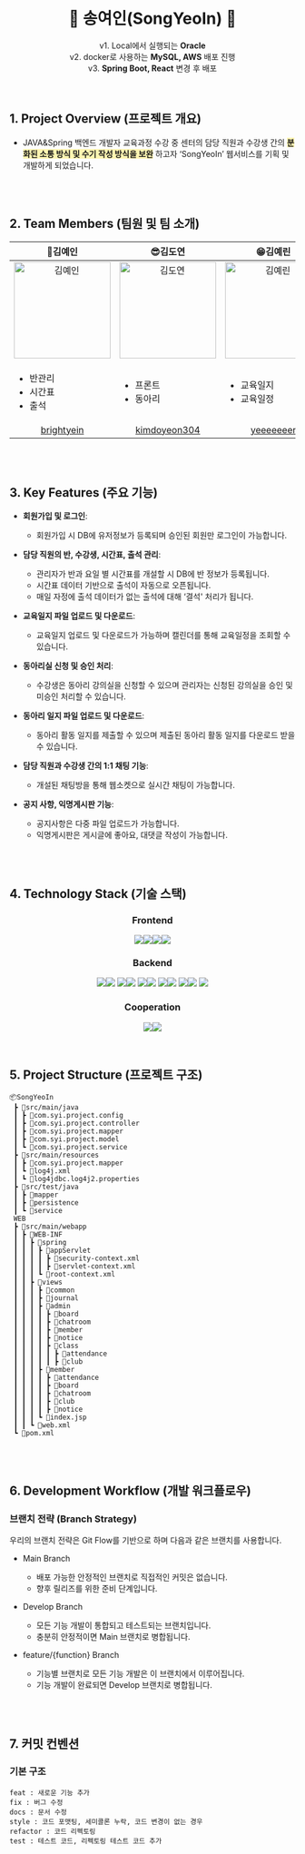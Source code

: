 <div align="center">
<h1> 🏫 송여인(SongYeoIn) 🏫</h1>
v1. Local에서 실행되는 <b>Oracle</b><br/>
v2. docker로 사용하는 <b>MySQL, AWS</b> 배포 진행<br>
v3. <b>Spring Boot, React</b> 변경 후 배포
</div>

<br/>
<br/>

## 1. Project Overview (프로젝트 개요)
- JAVA&Spring 백엔드 개발자 교육과정 수강 중 센터의 담당 직원과 수강생 간의   <span style="background-color:#fff5b1"> **분화된 소통 방식 및 수기 작성 방식을 보완**</span> 하고자 ‘SongYeoIn’ 웹서비스를 기획 및 개발하게 되었습니다.


<br/>
<br/>

## 2. Team Members (팀원 및 팀 소개)
| 👑김예인 | 😎김도연 | 😁김예린 | 🤗이유진 | 😉최소연 |
|:------:|:------:|:------:|:------:|:------:|
| <img src="https://github.com/user-attachments/assets/554ff8cb-8961-4692-9f89-1430b00eadd3" alt="김예인" height="170" width="170"> | <img src="https://github.com/user-attachments/assets/509ee1f7-b34b-4ce5-8a34-3c88eb17be25" alt="김도연" height="170"  width="170"> | <img src="https://github.com/user-attachments/assets/01710d80-3d29-4134-99cc-fb640817e664" alt="김예린" height="170"  width="170"> | <img src="https://github.com/user-attachments/assets/510cfbc3-cd21-4c95-a362-3003e1770467" alt="이유진" height="170"  width="170"> |<img src="https://github.com/user-attachments/assets/614f82c8-6f6e-47b3-b78f-ee3b6bea7d75" alt="최소연" height="170"  width="170">
|<ul align="left"><li>반관리</li><li>시간표</li><li>출석</li></ul>| <ul align="left"><li>프론트</li><li>동아리</li></ul> | <ul align="left"><li>교육일지</li><li>교육일정</li></ul> | <ul align="left"><li>회원</li><li>공지사항</li><li>익명게시판</li></ul> | <ul align="left"><li>채팅</li><li>프로필 등록</li></ul>
| [brightyein](https://github.com/brightyein) | [kimdoyeon304](https://github.com/kimdoyeon304) | [yeeeeeeer](https://github.com/yeeeeeeer) | [YJ-2](https://github.com/YJ-2) | [RACHEL-2929](https://github.com/RACHEL-2929)

<br/>
<br/>

## 3. Key Features (주요 기능)
- **회원가입 및 로그인**:
  - 회원가입 시 DB에 유저정보가 등록되며 승인된 회원만 로그인이 가능합니다.

- **담당 직원의 반, 수강생, 시간표, 출석 관리**:
  - 관리자가 반과 요일 별 시간표를 개설할 시 DB에 반 정보가 등록됩니다.
  - 시간표 데이터 기반으로 출석이 자동으로 오픈됩니다.
  - 매일 자정에 출석 데이터가 없는 출석에 대해 ‘결석' 처리가 됩니다.

- **교육일지 파일 업로드 및 다운로드**:
  - 교육일지 업로드 및 다운로드가 가능하며 캘린더를 통해 교육일정을 조회할 수 있습니다.

- **동아리실 신청 및 승인 처리**:
  - 수강생은 동아리 강의실을 신청할 수 있으며 관리자는 신청된 강의실을 승인 및 미승인 처리할 수 있습니다.

- **동아리 일지 파일 업로드 및 다운로드**:
  - 동아리 활동 일지를 제출할 수 있으며 제출된 동아리 활동 일지를 다운로드 받을 수 있습니다.

- **담당 직원과 수강생 간의 1:1 채팅 기능**:
  - 개설된 채팅방을 통해 웹소켓으로 실시간 채팅이 가능합니다.

- **공지 사항, 익명게시판 기능**:
  - 공지사항은 다중 파일 업로드가 가능합니다.
  - 익명게시판은 게시글에 좋아요, 대댓글 작성이 가능합니다.

<br/>
<br/>

## 4. Technology Stack (기술 스택)
<div align="center">
  
### Frontend
<img src="https://img.shields.io/badge/HTML5-E34F26?style=for-the-badge&logo=HTML5&logoColor=white"><img src="https://img.shields.io/badge/css-1572B6?style=for-the-badge&logo=css3&logoColor=white"><img src="https://img.shields.io/badge/Javascript-F7DF1E?style=for-the-badge&logo=Javascript&logoColor=white"><img src="https://img.shields.io/badge/jQuery-0769AD?style=for-the-badge&logo=jQuery&logoColor=white"/>
<br/>

### Backend
<img src="https://img.shields.io/badge/Java-007396?style=for-the-badge&logo=Java&logoColor=white"><img src="https://img.shields.io/badge/11-878787?style=for-the-badge">
<img src="https://img.shields.io/badge/spring-6DB33F?style=for-the-badge&logo=spring&logoColor=white"><img src="https://img.shields.io/badge/5.3.9-878787?style=for-the-badge">
<img src="https://img.shields.io/badge/oracle-F80000?style=for-the-badge&logo=oracle&logoColor=white"><img src="https://img.shields.io/badge/21.3.0-878787?style=for-the-badge">
<img src="https://img.shields.io/badge/mongoDB-47A248?style=for-the-badge&logo=MongoDB&logoColor=white"><img src="https://img.shields.io/badge/5.0.28-878787?style=for-the-badge">
<img src="https://img.shields.io/badge/apache tomcat-F8DC75?style=for-the-badge&logo=apachetomcat&logoColor=white"><img src="https://img.shields.io/badge/9.0-878787?style=for-the-badge">
<img src="https://img.shields.io/badge/Apache%20Maven-C71A36?style=for-the-badge&logo=Apache%20Maven&logoColor=white">
<br/>
  
### Cooperation
<img src="https://img.shields.io/badge/Git-F05032?style=for-the-badge&logo=Git&logoColor=white"><img src="https://img.shields.io/badge/Github-181717?style=for-the-badge&logo=Github&logoColor=white">

</div>
<br/>

## 5. Project Structure (프로젝트 구조)
```plaintext
📦SongYeoIn
 ┣ 📂src/main/java
 ┃ ┣ 📂com.syi.project.config
 ┃ ┣ 📂com.syi.project.controller
 ┃ ┣ 📂com.syi.project.mapper
 ┃ ┣ 📂com.syi.project.model
 ┃ ┗ 📂com.syi.project.service
 ┣ 📂src/main/resources
 ┃ ┣ 📂com.syi.project.mapper
 ┃ ┗ 📜log4j.xml
 ┃ ┗ 📜log4jdbc.log4j2.properties
 ┣ 📂src/test/java
 ┃ ┣ 📂mapper
 ┃ ┣ 📂persistence
 ┃ ┗ 📂service
 WEB
 ┣ 📂src/main/webapp
 ┃ ┣ 📂WEB-INF
 ┃ ┃ ┣ 📂spring
 ┃ ┃ ┃ ┣ 📂appServlet
 ┃ ┃ ┃ ┃ ┣ 📜security-context.xml
 ┃ ┃ ┃ ┃ ┣ 📜servlet-context.xml 
 ┃ ┃ ┃ ┗ 📜root-context.xml
 ┃ ┃ ┣ 📂views
 ┃ ┃ ┃ ┣ 📂common
 ┃ ┃ ┃ ┣ 📂journal
 ┃ ┃ ┃ ┣ 📂admin
 ┃ ┃ ┃ ┃ ┣ 📂board
 ┃ ┃ ┃ ┃ ┣ 📂chatroom
 ┃ ┃ ┃ ┃ ┣ 📂member
 ┃ ┃ ┃ ┃ ┣ 📂notice
 ┃ ┃ ┃ ┃ ┣ 📂class
 ┃ ┃ ┃ ┃ ┃ ┣ 📂attendance
 ┃ ┃ ┃ ┃ ┃ ┣ 📂club
 ┃ ┃ ┃ ┣ 📂member
 ┃ ┃ ┃ ┃ ┣ 📂attendance
 ┃ ┃ ┃ ┃ ┣ 📂board
 ┃ ┃ ┃ ┃ ┣ 📂chatroom
 ┃ ┃ ┃ ┃ ┣ 📂club
 ┃ ┃ ┃ ┃ ┣ 📂notice
 ┃ ┃ ┃ ┗ 📜index.jsp
 ┃ ┃ ┗ 📜web.xml
 ┗ 📜pom.xml
```

<br/>
<br/>


## 6. Development Workflow (개발 워크플로우)
### 브랜치 전략 (Branch Strategy)
우리의 브랜치 전략은 Git Flow를 기반으로 하며 다음과 같은 브랜치를 사용합니다.

- Main Branch
  - 배포 가능한 안정적인 브랜치로 직접적인 커밋은 없습니다.
  - 향후 릴리즈를 위한 준비 단계입니다.

- Develop Branch
  - 모든 기능 개발이 통합되고 테스트되는 브랜치입니다.
  - 충분히 안정적이면 Main 브랜치로 병합됩니다.
  
- feature/{function} Branch
  - 기능별 브랜치로 모든 기능 개발은 이 브랜치에서 이루어집니다.
  - 기능 개발이 완료되면 Develop 브랜치로 병합됩니다.


<br/>
<br/>


## 7. 커밋 컨벤션
### 기본 구조
```
feat : 새로운 기능 추가
fix : 버그 수정
docs : 문서 수정
style : 코드 포맷팅, 세미콜론 누락, 코드 변경이 없는 경우
refactor : 코드 리펙토링
test : 테스트 코드, 리펙토링 테스트 코드 추가
```

<br/>
